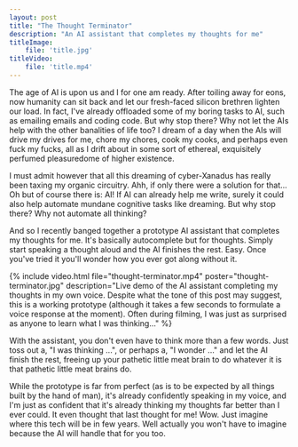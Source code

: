 ```yaml
---
layout: post
title: "The Thought Terminator"
description: "An AI assistant that completes my thoughts for me"
titleImage:
    file: 'title.jpg'
titleVideo:
    file: 'title.mp4'
---
```


The age of AI is upon us and I for one am ready. After toiling away for eons, now humanity can sit back and let our fresh-faced silicon brethren lighten our load. In fact, I've already offloaded some of my boring tasks to AI, such as emailing emails and coding code. But why stop there? Why not let the AIs help with the other banalities of life too? I dream of a day when the AIs will drive my drives for me, chore my chores, cook my cooks, and perhaps even fuck my fucks, all as I drift about in some sort of ethereal, exquisitely perfumed pleasuredome of higher existence.

I must admit however that all this dreaming of cyber-Xanadus has really been taxing my organic circuitry. Ahh, if only there were a solution for that... Oh but of course there is: AI! If AI can already help me write, surely it could also help automate mundane cognitive tasks like dreaming. But why stop there? Why not automate all thinking?

And so I recently banged together a prototype AI assistant that completes my thoughts for me. It's basically autocomplete but for thoughts. Simply start speaking a thought aloud and the AI finishes the rest. Easy. Once you've tried it you'll wonder how you ever got along without it.

{% include video.html file="thought-terminator.mp4" poster="thought-terminator.jpg" description="Live demo of the AI assistant completing my thoughts in my own voice. Despite what the tone of this post may suggest, this is a working prototype (although it takes a few seconds to formulate a voice response at the moment). Often during filming, I was just as surprised as anyone to learn what I was thinking..." %}

With the assistant, you don't even have to think more than a few words. Just toss out a, "I was thinking ...", or perhaps a, "I wonder ..." and let the AI finish the rest, freeing up your pathetic little meat brain to do whatever it is that pathetic little meat brains do. 

While the prototype is far from perfect (as is to be expected by all things built by the hand of man), it's already confidently speaking in my voice, and I'm just as confident that it's already thinking my thoughts far better than I ever could. It even thought that last thought for me! Wow. Just imagine where this tech will be in few years. Well actually you won't have to imagine because the AI will handle that for you too.